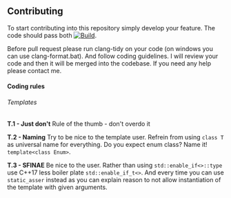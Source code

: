 ## Contributing

To start contributing into this repository simply develop your feature. The code should pass both [![Build](https://github.com/MySchoolEngine/GLEngine/workflows/build/badge.svg)](https://github.com/MySchoolEngine/GLEngine/actions?workflow=build). 

Before pull request please run clang-tidy on your code (on windows you can use clang-format.bat). And follow coding guidelines. I will review your code and then it will be merged into the codebase. If you need any help please contact me.

#### Coding rules

###### Templates

**T.1 - Just don't** Rule of the thumb - don't overdo it

**T.2 - Naming** Try to be nice to the template user. Refrein from using `class T` as universal name for everything. Do you expect enum class? Name it! `template<class Enum>`.

**T.3 - SFINAE** Be nice to the user. Rather than using `std::enable_if<>::type` use C++17 less boiler plate `std::enable_if_t<>`. And every time you can use `static_asser` instead as you can explain reason to not allow instantiation of the template with given arguments.
